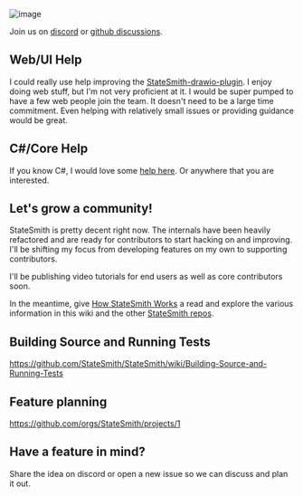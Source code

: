 ![image](https://user-images.githubusercontent.com/274012/218209851-c904835e-0989-40ce-8868-4f1ac964cbe8.png)

Join us on [discord](https://discord.com/invite/rNxNGQXWsU) or [github discussions](https://github.com/StateSmith/StateSmith/discussions).

## Web/UI Help
I could really use help improving the [StateSmith-drawio-plugin](https://github.com/StateSmith/StateSmith-drawio-plugin/issues). I enjoy doing web stuff, but I'm not very proficient at it. I would be super pumped to have a few web people join the team. It doesn't need to be a large time commitment. Even helping with relatively small issues or providing guidance would be great.

## C#/Core Help
If you know C#, I would love some [help here](https://github.com/StateSmith/StateSmith/issues?q=is%3Aissue+is%3Aopen+label%3A%22help+wanted%22). Or anywhere that you are interested.

## Let's grow a community!
StateSmith is pretty decent right now. The internals have been heavily refactored and are ready for contributors to start hacking on and improving.  I'll be shifting my focus from developing features on my own to supporting contributors.

I'll be publishing video tutorials for end users as well as core contributors soon.

In the meantime, give [How StateSmith Works](https://github.com/StateSmith/StateSmith/wiki/How-StateSmith-Works) a read and explore the various information in this wiki and the other [StateSmith repos](https://github.com/StateSmith).

## Building Source and Running Tests
https://github.com/StateSmith/StateSmith/wiki/Building-Source-and-Running-Tests

## Feature planning
https://github.com/orgs/StateSmith/projects/1

## Have a feature in mind?
Share the idea on discord or open a new issue so we can discuss and plan it out.